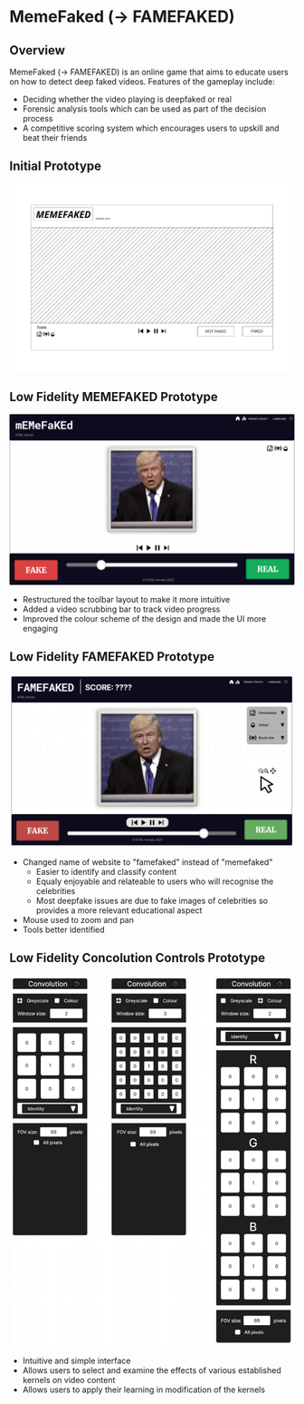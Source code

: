 # MemeFaked (-> FAMEFAKED)

## Overview
MemeFaked (-> FAMEFAKED) is an online game that aims to educate users on how to detect deep faked videos. Features of the gameplay include:
- Deciding whether the video playing is deepfaked or real
- Forensic analysis tools which can be used as part of the decision process
- A competitive scoring system which encourages users to upskill and beat their friends

## Initial Prototype
<img title="Initial prototype of our design" alt="" src="/docs/images/initial_prototype.png">

## Low Fidelity MEMEFAKED Prototype
<img title="Low fidelity prototype of our MEMEFAKED webpage design" alt="" src="/docs/images/MEMEFAKED_low_fidelity.png">

- Restructured the toolbar layout to make it more intuitive
- Added a video scrubbing bar to track video progress
- Improved the colour scheme of the design and made the UI more engaging

## Low Fidelity FAMEFAKED Prototype
<img title="Low fidelity prototype of our FAMEFAKED webpage design" alt="" src="/docs/images/FAMEFAKED_low_fidelity.PNG">

- Changed name of website to "famefaked" instead of "memefaked"
    - Easier to identify and classify content
    - Equaly enjoyable and relateable to users who will recognise the celebrities
    - Most deepfake issues are due to fake images of celebrities so provides a more relevant educational aspect
- Mouse used to zoom and pan
- Tools better identified

## Low Fidelity Concolution Controls Prototype
<img title="Low fidelity prototype of our convolution tools" alt="" src="/docs/images/convolution_tools_low_fidelity.PNG">

- Intuitive and simple interface
- Allows users to select and examine the effects of various established kernels on video content
- Allows users to apply their learning in modification of the kernels